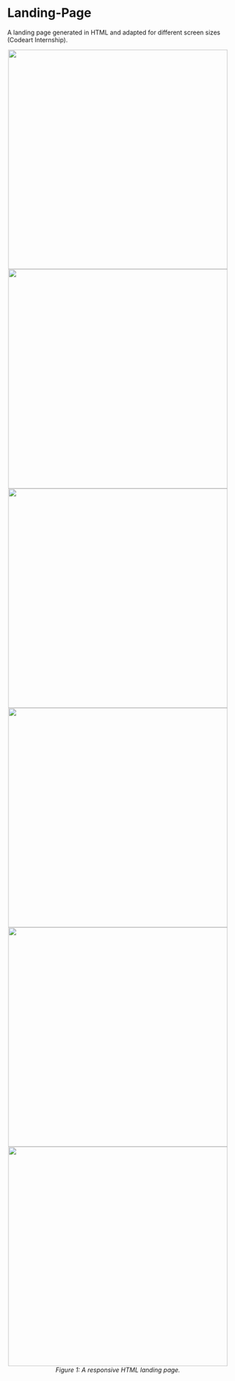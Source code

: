 # Landing-Page
A landing page generated in HTML and adapted for different screen sizes  (Codeart Internship).

<div align="center"><img width="500" src="https://user-images.githubusercontent.com/18449614/173611355-d4890087-270c-432e-b9a8-6af62b424c67.png"> </div><div align="center"><i></i></div>

<div align="center"><img width="500" src="https://user-images.githubusercontent.com/18449614/173611389-8b9c72cd-bf3c-4fd1-a24c-831f4f669395.png"> </div><div align="center"><i></i></div>

<div align="center"><img width="500" src="https://user-images.githubusercontent.com/18449614/173611419-537519a8-780b-463c-8a6e-11e5251d9c29.png"> </div><div align="center"><i></i></div>

<div align="center"><img width="500" src="https://user-images.githubusercontent.com/18449614/173611564-2232c7e7-3cd9-4368-8e22-a886bd74068d.png"> </div><div align="center"><i></i></div>

<div align="center"><img width="500" src="https://user-images.githubusercontent.com/18449614/173611592-83173ef5-dbee-4b75-800d-fc76381b0219.png"> </div><div align="center"><i></i></div>

<div align="center"><img width="500" src="https://user-images.githubusercontent.com/18449614/173611625-382ceea0-e45b-49ee-9dbb-db836a59fd6a.png"> </div><div align="center"><i>Figure 1: A responsive HTML landing page. </i></div>
